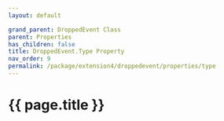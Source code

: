 ```yaml
---
layout: default

grand_parent: DroppedEvent Class
parent: Properties
has_children: false
title: DroppedEvent.Type Property
nav_order: 9
permalink: /package/extension4/droppedevent/properties/type
---
```

# {{ page.title }}